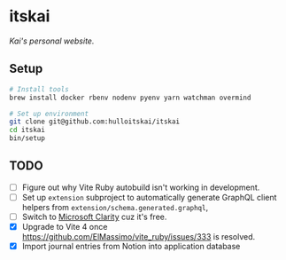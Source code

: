 # itskai

_Kai's personal website._

## Setup

```bash
# Install tools
brew install docker rbenv nodenv pyenv yarn watchman overmind

# Set up environment
git clone git@github.com:hulloitskai/itskai
cd itskai
bin/setup
```

## TODO

- [ ] Figure out why Vite Ruby autobuild isn't working in development.
- [ ] Set up `extension` subproject to automatically generate GraphQL client
      helpers from `extension/schema.generated.graphql`,
- [ ] Switch to [Microsoft Clarity](https://clarity.microsoft.com) cuz it's
      free.
- [x] Upgrade to Vite 4 once https://github.com/ElMassimo/vite_ruby/issues/333
      is resolved.
- [x] Import journal entries from Notion into application database
